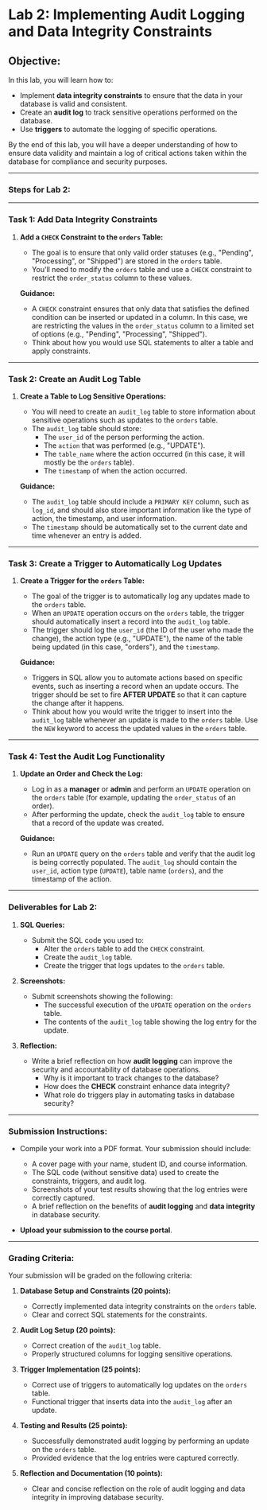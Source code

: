 
# **Lab 2: Implementing Audit Logging and Data Integrity Constraints**

## **Objective:**
In this lab, you will learn how to:
- Implement **data integrity constraints** to ensure that the data in your database is valid and consistent.
- Create an **audit log** to track sensitive operations performed on the database.
- Use **triggers** to automate the logging of specific operations.

By the end of this lab, you will have a deeper understanding of how to ensure data validity and maintain a log of critical actions taken within the database for compliance and security purposes.

---

### **Steps for Lab 2:**

---

### **Task 1: Add Data Integrity Constraints**

1. **Add a `CHECK` Constraint to the `orders` Table:**
   - The goal is to ensure that only valid order statuses (e.g., "Pending", "Processing", or "Shipped") are stored in the `orders` table.
   - You'll need to modify the `orders` table and use a `CHECK` constraint to restrict the `order_status` column to these values.
   
   **Guidance:**
   - A `CHECK` constraint ensures that only data that satisfies the defined condition can be inserted or updated in a column. In this case, we are restricting the values in the `order_status` column to a limited set of options (e.g., "Pending", "Processing", "Shipped").
   - Think about how you would use SQL statements to alter a table and apply constraints.

---

### **Task 2: Create an Audit Log Table**

1. **Create a Table to Log Sensitive Operations:**
   - You will need to create an `audit_log` table to store information about sensitive operations such as updates to the `orders` table.
   - The `audit_log` table should store:
     - The `user_id` of the person performing the action.
     - The `action` that was performed (e.g., "UPDATE").
     - The `table_name` where the action occurred (in this case, it will mostly be the `orders` table).
     - The `timestamp` of when the action occurred.

   **Guidance:**
   - The `audit_log` table should include a `PRIMARY KEY` column, such as `log_id`, and should also store important information like the type of action, the timestamp, and user information.
   - The `timestamp` should be automatically set to the current date and time whenever an entry is added.

---

### **Task 3: Create a Trigger to Automatically Log Updates**

1. **Create a Trigger for the `orders` Table:**
   - The goal of the trigger is to automatically log any updates made to the `orders` table.
   - When an `UPDATE` operation occurs on the `orders` table, the trigger should automatically insert a record into the `audit_log` table.
   - The trigger should log the `user_id` (the ID of the user who made the change), the action type (e.g., "UPDATE"), the name of the table being updated (in this case, "orders"), and the `timestamp`.

   **Guidance:**
   - Triggers in SQL allow you to automate actions based on specific events, such as inserting a record when an update occurs. The trigger should be set to fire **AFTER UPDATE** so that it can capture the change after it happens.
   - Think about how you would write the trigger to insert into the `audit_log` table whenever an update is made to the `orders` table. Use the `NEW` keyword to access the updated values in the `orders` table.

---

### **Task 4: Test the Audit Log Functionality**

1. **Update an Order and Check the Log:**
   - Log in as a **manager** or **admin** and perform an `UPDATE` operation on the `orders` table (for example, updating the `order_status` of an order).
   - After performing the update, check the `audit_log` table to ensure that a record of the update was created.
   
   **Guidance:**
   - Run an `UPDATE` query on the `orders` table and verify that the audit log is being correctly populated. The `audit_log` should contain the `user_id`, action type (`UPDATE`), table name (`orders`), and the timestamp of the action.

---

### **Deliverables for Lab 2:**

1. **SQL Queries:**
   - Submit the SQL code you used to:
     - Alter the `orders` table to add the `CHECK` constraint.
     - Create the `audit_log` table.
     - Create the trigger that logs updates to the `orders` table.

2. **Screenshots:**
   - Submit screenshots showing the following:
     - The successful execution of the `UPDATE` operation on the `orders` table.
     - The contents of the `audit_log` table showing the log entry for the update.
   
3. **Reflection:**
   - Write a brief reflection on how **audit logging** can improve the security and accountability of database operations.
     - Why is it important to track changes to the database?
     - How does the **CHECK** constraint enhance data integrity?
     - What role do triggers play in automating tasks in database security?

---

### **Submission Instructions:**

- Compile your work into a PDF format. Your submission should include:
  - A cover page with your name, student ID, and course information.
  - The SQL code (without sensitive data) used to create the constraints, triggers, and audit log.
  - Screenshots of your test results showing that the log entries were correctly captured.
  - A brief reflection on the benefits of **audit logging** and **data integrity** in database security.

- **Upload your submission to the course portal**.

---

### **Grading Criteria:**

Your submission will be graded on the following criteria:

1. **Database Setup and Constraints (20 points):**
   - Correctly implemented data integrity constraints on the `orders` table.
   - Clear and correct SQL statements for the constraints.

2. **Audit Log Setup (20 points):**
   - Correct creation of the `audit_log` table.
   - Properly structured columns for logging sensitive operations.

3. **Trigger Implementation (25 points):**
   - Correct use of triggers to automatically log updates on the `orders` table.
   - Functional trigger that inserts data into the `audit_log` after an update.

4. **Testing and Results (25 points):**
   - Successfully demonstrated audit logging by performing an update on the `orders` table.
   - Provided evidence that the log entries were captured correctly.

5. **Reflection and Documentation (10 points):**
   - Clear and concise reflection on the role of audit logging and data integrity in improving database security.

